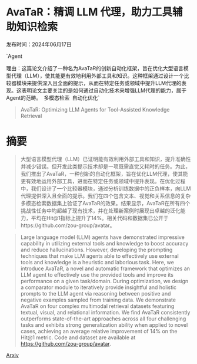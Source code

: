 # AvaTaR：精调 LLM 代理，助力工具辅助知识检索

发布时间：2024年06月17日

`Agent

理由：这篇论文介绍了一种名为AvaTaR的创新自动化框架，旨在优化大型语言模型代理（LLM），使其能更有效地利用外部工具和知识。这种框架通过设计一个比较器模块来提供深入且全面的提示，从而在特定任务或领域中提升LLM代理的表现。这表明论文主要关注的是如何通过自动化技术来增强LLM代理的能力，属于Agent的范畴。` `多模态检索` `自动化优化`

> AvaTaR: Optimizing LLM Agents for Tool-Assisted Knowledge Retrieval

# 摘要

> 大型语言模型代理（LLM）已证明能有效利用外部工具和知识，提升准确性并减少错误。但开发此类提示技术却是一项既需直觉又耗时的任务。为此，我们推出了AvaTaR，一种创新的自动化框架，旨在优化LLM代理，使其能更有效地运用外部工具，进而在特定任务或领域中提升表现。在优化过程中，我们设计了一个比较器模块，通过分析训练数据中的正负样本，向LLM代理提供深入且全面的提示。我们在四个包含文本、视觉和关系信息的复杂多模态检索数据集上验证了AvaTaR的效果。结果显示，AvaTaR在所有四个挑战性任务中均超越了现有技术，并在处理新案例时展现出卓越的泛化能力，平均在Hit@1指标上提升了14%。相关代码和数据集已公开于https://github.com/zou-group/avatar。

> Large language model (LLM) agents have demonstrated impressive capability in utilizing external tools and knowledge to boost accuracy and reduce hallucinations. However, developing the prompting techniques that make LLM agents able to effectively use external tools and knowledge is a heuristic and laborious task. Here, we introduce AvaTaR, a novel and automatic framework that optimizes an LLM agent to effectively use the provided tools and improve its performance on a given task/domain. During optimization, we design a comparator module to iteratively provide insightful and holistic prompts to the LLM agent via reasoning between positive and negative examples sampled from training data. We demonstrate AvaTaR on four complex multimodal retrieval datasets featuring textual, visual, and relational information. We find AvaTaR consistently outperforms state-of-the-art approaches across all four challenging tasks and exhibits strong generalization ability when applied to novel cases, achieving an average relative improvement of 14% on the Hit@1 metric. Code and dataset are available at https://github.com/zou-group/avatar.

[Arxiv](https://arxiv.org/abs/2406.11200)
